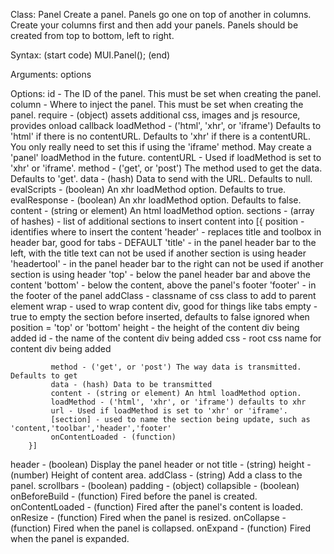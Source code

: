  Class: Panel
 Create a panel. Panels go one on top of another in columns. Create your columns first and then add your panels. Panels should be created from top to bottom, left to right.

 Syntax:
 (start code)
 MUI.Panel();
 (end)

 Arguments:
 options

 Options:
 id - The ID of the panel. This must be set when creating the panel.
 column - Where to inject the panel. This must be set when creating the panel.
 require - (object) assets additional css, images and js resource, provides onload callback
 loadMethod - ('html', 'xhr', or 'iframe') Defaults to 'html' if there is no contentURL. Defaults to 'xhr' if there is a contentURL. You only really need to set this if using the 'iframe' method. May create a 'panel' loadMethod in the future.
 contentURL - Used if loadMethod is set to 'xhr' or 'iframe'.
 method - ('get', or 'post') The method used to get the data. Defaults to 'get'.
 data - (hash) Data to send with the URL. Defaults to null.
 evalScripts - (boolean) An xhr loadMethod option. Defaults to true.
 evalResponse - (boolean) An xhr loadMethod option. Defaults to false.
 content - (string or element) An html loadMethod option.
 sections - (array of hashes) - list of additional sections to insert content into
		[{
			position - identifies where to insert the content
						'header' - replaces title and toolbox in header bar, good for tabs - DEFAULT
						'title' - in the panel header bar to the left, with the title text
										can not be used if another section is using header
						'headertool' - in the panel header bar to the right
										can not be used if another section is using header
						'top' - below the panel header bar and above the content
						'bottom' - below the content, above the panel's footer
						'footer' - in the footer of the panel
			 addClass - classname of css class to add to parent element
			 wrap - used to wrap content div, good for things like tabs
			 empty - true to empty the section before inserted, defaults to false
					 ignored when position = 'top' or 'bottom'
			 height - the height of the content div being added
			 id - the name of the content div being added
			 css - root css name for content div being added

			 method - ('get', or 'post') The way data is transmitted. Defaults to get
			 data - (hash) Data to be transmitted
			 content - (string or element) An html loadMethod option.
			 loadMethod - ('html', 'xhr', or 'iframe') defaults to xhr
			 url - Used if loadMethod is set to 'xhr' or 'iframe'.
			 [section] - used to name the section being update, such as 'content,'toolbar','header','footer'
			 onContentLoaded - (function)
		}]
 header - (boolean) Display the panel header or not
 title - (string)
 height - (number) Height of content area.
 addClass - (string) Add a class to the panel.
 scrollbars - (boolean)
 padding - (object)
 collapsible - (boolean)
 onBeforeBuild - (function) Fired before the panel is created.
 onContentLoaded - (function) Fired after the panel's content is loaded.
 onResize - (function) Fired when the panel is resized.
 onCollapse - (function) Fired when the panel is collapsed.
 onExpand - (function) Fired when the panel is expanded.
